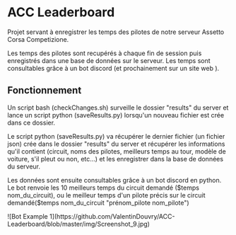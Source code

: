 <h1>ACC Leaderboard</h1>
<p>Projet servant à enregistrer les temps des pilotes de notre serveur Assetto Corsa Competizione.<p>  
<p>Les temps des pilotes sont recupérés à chaque fin de session puis enregistrés dans une base de données sur le serveur. Les temps sont consultables grâce à un bot discord (et prochainement sur un site web ).</p>
 
<h2>Fonctionnement</h2>
 
<p> Un script bash (checkChanges.sh) surveille le dossier "results" du server et lance un script python (saveResults.py) lorsqu'un nouveau fichier est crée dans ce dossier.<p>
<p> Le script python (saveResults.py) va récupérer le dernier fichier (un fichier json) crée dans le dossier "results" du server et récupérer les informations qu'il contient (circuit, noms des pilotes, meilleurs temps au tour, modèle de voiture, s'il pleut ou non, etc...) et les enregistrer dans la base de données du serveur.<p>
<p> Les données sont ensuite consultables grâce à un bot discord en python. Le bot renvoie les 10 meilleurs temps du circuit demandé ($temps nom_du_circuit), ou le meilleur temps d'un pilote précis sur le circuit demandé($temps nom_du_circuit "prénom_pilote nom_pilote")</p>
![Bot Example 1](https://github.com/ValentinDouvry/ACC-Leaderboard/blob/master/img/Screenshot_9.jpg)
